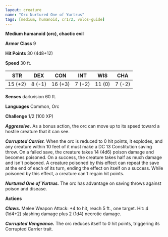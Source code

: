 ```yaml
---
layout: creature
name: "Orc Nurtured One of Yurtrus"
tags: [medium, humanoid, cr1/2, volos-guide]
---
```


**Medium humanoid (orc), chaotic evil**

**Armor Class** 9

**Hit Points** 30 (4d8+12)

**Speed** 30 ft.

|   STR   |   DEX   |   CON   |   INT   |   WIS   |   CHA   |
|:-----:|:-----:|:-----:|:-----:|:-----:|:-----:|
| 15 (+2) | 8 (-1) | 16 (+3) | 7 (-2) | 11 (0) | 7 (-2) |

**Senses** darkvision 60 ft.

**Languages** Common, Orc

**Challenge** 1/2 (100 XP)

***Aggressive.*** As a bonus action, the orc can move up to its speed toward a hostile creature that it can see.

***Corrupted Carrier.*** When the orc is reduced to 0 hit points, it explodes, and any creature within 10 feet of it must make a DC 13 Constitution saving throw. On a failed save, the creature takes 14 (4d6) poison damage and becomes poisoned. On a success, the creature takes half as much damage and isn't poisoned. A creature poisoned by this effect can repeat the save at the end of each of its turn, ending the effect on itself on a success. While poisoned by this effect, a creature can't regain hit points.

***Nurtured One of Yurtrus.*** The orc has advantage on saving throws against poison and disease.

**Actions**

***Claws.*** Melee Weapon Attack: +4 to hit, reach 5 ft., one target. Hit: 4 (1d4+2) slashing damage plus 2 (1d4) necrotic damage.

***Corrupted Vengeance.*** The orc reduces itself to 0 hit points, triggering its Corrupted Carrier trait.

